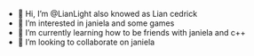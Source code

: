 - 👋 Hi, I’m @LianLight also knowed as Lian cedrick
- 👀 I’m interested in janiela and some games
- 🌱 I’m currently learning how to be friends with janiela and c++
- 💞️ I’m looking to collaborate on janiela

<!---
LianLight/LianLight is a ✨ special ✨ repository because its `README.md` (this file) appears on your GitHub profile.
You can click the Preview link to take a look at your changes.
--->
